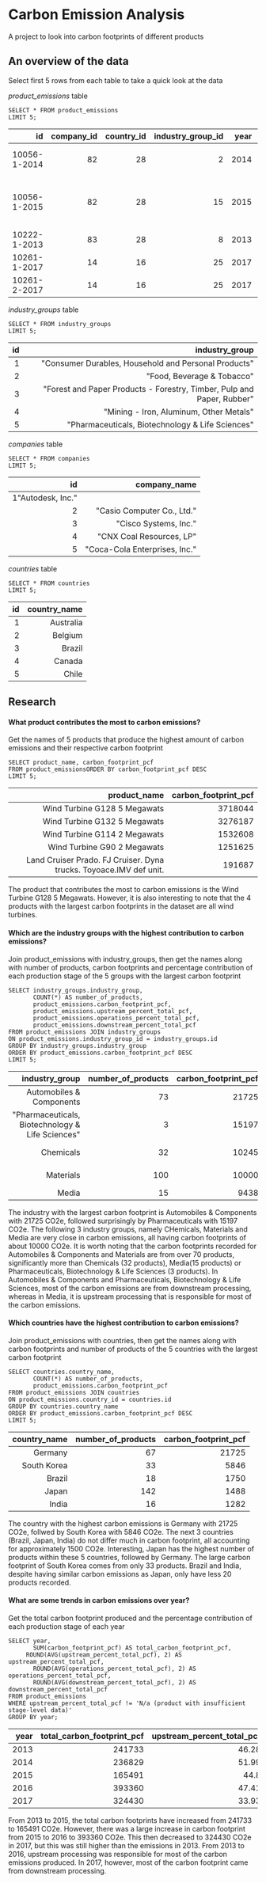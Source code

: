 # Carbon Emission Analysis

A project to look into carbon footprints of different products

## An overview of the data

Select first 5 rows from each table to take a quick look at the data

*product_emissions* table
```
SELECT * FROM product_emissions
LIMIT 5;
```
|id|company_id|country_id|industry_group_id|year|product_name|weight_kg|carbon_footprint_pcf|upstream_percent_total_pcf|operations_percent_total_pcf|downstream_percent_total_pcf| 
| ------------: | ----------: | ----------: | -----------------: | ----: | ---------------------------------------------------------------: | ---------: | --------------------: | --------------------------: | ----------------------------: | ----------------------------: | 
|10056-1-2014|82|28|2|2014|Frosted Flakes(R) Cereal|0.7485|2|57.50|30.00|12.50| 
|10056-1-2015|82|28|15|2015|"Frosted Flakes, 23 oz, produced in Lancaster, PA (one carton)"|0.7485|2|57.50|30.00|12.50| 
|10222-1-2013|83|28|8|2013|Office Chair|20.68|73|80.63|17.36|2.01| 
|10261-1-2017|14|16|25|2017|Multifunction Printers|110|1488|30.65|5.51|63.84|
|10261-2-2017|14|16|25|2017|Multifunction Printers|110|1818|25.08|4.51|70.41|    

*industry_groups* table
```
SELECT * FROM industry_groups
LIMIT 5;
```
|id|industry_group| 
| --: | ----------------------------------------------------------------------: | 
|1|"Consumer Durables, Household and Personal Products"| 
|2|"Food, Beverage & Tobacco"| 
|3|"Forest and Paper Products - Forestry, Timber, Pulp and Paper, Rubber"| 
|4|"Mining - Iron, Aluminum, Other Metals"| 
|5|"Pharmaceuticals, Biotechnology & Life Sciences"| 

*companies* table
```
SELECT * FROM companies
LIMIT 5;
```
|id|company_name| 
| --: | -----------------------------: | 
|1"Autodesk, Inc."| 
|2|"Casio Computer Co., Ltd."| 
|3|"Cisco Systems, Inc."| 
|4|"CNX Coal Resources, LP"| 
|5|"Coca-Cola Enterprises, Inc."| 

*countries* table
```
SELECT * FROM countries
LIMIT 5;
```
|id|country_name| 
| --: | ------------: | 
|1|Australia| 
|2|Belgium| 
|3|Brazil| 
|4|Canada| 
|5|Chile|

## Research

#### What product contributes the most to carbon emissions?
Get the names of 5 products that produce the highest amount of carbon emissions and their respective carbon footprint
```
SELECT product_name, carbon_footprint_pcf
FROM product_emissionsORDER BY carbon_footprint_pcf DESC
LIMIT 5;
```
|product_name|carbon_footprint_pcf| 
| ------------------------------------------------------------------: | --------------------: | 
|Wind Turbine G128 5 Megawats|3718044| 
|Wind Turbine G132 5 Megawats|3276187| 
|Wind Turbine G114 2 Megawats|1532608| 
|Wind Turbine G90 2 Megawats|1251625| 
|Land Cruiser Prado. FJ Cruiser. Dyna trucks. Toyoace.IMV def unit.|191687|

The product that contributes the most to carbon emissions is the Wind Turbine G128 5 Megawats. However, it is also interesting to note that the 4 products with the largest carbon footprints in the dataset are all wind turbines.

#### Which are the industry groups with the highest contribution to carbon emissions?
Join product_emissions with industry_groups, then get the names along with number of products, carbon footprints and percentage contribution of each production stage of the 5 groups with the largest carbon footprint
```
SELECT industry_groups.industry_group,
	   COUNT(*) AS number_of_products,
	   product_emissions.carbon_footprint_pcf, 
	   product_emissions.upstream_percent_total_pcf, 
	   product_emissions.operations_percent_total_pcf, 
	   product_emissions.downstream_percent_total_pcf
FROM product_emissions JOIN industry_groups
ON product_emissions.industry_group_id = industry_groups.id
GROUP BY industry_groups.industry_group
ORDER BY product_emissions.carbon_footprint_pcf DESC
LIMIT 5;
```
|industry_group|number_of_products|carbon_footprint_pcf|upstream_percent_total_pcf|operations_percent_total_pcf|downstream_percent_total_pcf| 
| ------------------------------------------------: | --------------------: |  --------------------: | ------------------------------------------------: | ------------------------------------------------: | ------------------------------------------------: | 
|Automobiles & Components|73|21725|18.63|5.75|75.62| 
| "Pharmaceuticals, Biotechnology & Life Sciences"|3| 15197| 2.95| 0.64| 96.41| 
| Chemicals|32| 10245| N/a (product with insufficient stage-level data)| N/a (product with insufficient stage-level data)| N/a (product with insufficient stage-level data)| 
| Materials|100| 10000| N/a (product with insufficient stage-level data)| N/a (product with insufficient stage-level data)| N/a (product with insufficient stage-level data)|  
| Media|15| 9438| 64.62| 0.57| 34.81| 

The industry with the largest carbon footprint is Automobiles & Components with 21725 CO2e, followed surprisingly by Pharmaceuticals with 15197 CO2e. The following 3 industry groups, namely CHemicals, Materials and Media are very close in carbon emissions, all having carbon footprints of about 10000 CO2e.
It is worth noting that the carbon footprints recorded for Automobiles & Components and Materials are from over 70 products, significantly more than Chemicals (32 products), Media(15 products) or Pharmaceuticals, Biotechnology & Life Sciences (3 products).
In Automobiles & Components and Pharmaceuticals, Biotechnology & Life Sciences, most of the carbon emissions are from downstream processing, whereas in Media, it is upstream processing that is responsible for most of the carbon emissions.

#### Which countries have the highest contribution to carbon emissions?
Join product_emissions with countries, then get the names along with carbon footprints and number of products of the 5 countries with the largest carbon footprint
```
SELECT countries.country_name,
	   COUNT(*) AS number_of_products,
	   product_emissions.carbon_footprint_pcf
FROM product_emissions JOIN countries
ON product_emissions.country_id = countries.id
GROUP BY countries.country_name
ORDER BY product_emissions.carbon_footprint_pcf DESC
LIMIT 5;
```
| country_name| number_of_products| carbon_footprint_pcf| 
| ------------: | ------------------: | --------------------: | 
| Germany| 67| 21725| 
| South Korea| 33| 5846| 
| Brazil| 18| 1750| 
| Japan| 142| 1488| 
| India| 16| 1282| 

The country with the highest carbon emissions is Germany with 21725 CO2e, follwed by South Korea with 5846 CO2e. The next 3 countries (Brazil, Japan, India) do not differ much in carbon footprint, all accounting for approximately 1500 CO2e.
Interesting, Japan has the highest number of products within these 5 countries, followed by Germany. The large carbon footprint of South Korea comes from only 33 products. Brazil and India, despite having similar carbon emissions as Japan, only have less 20 products recorded.

#### What are some trends in carbon emissions over year?
Get the total carbon footprint produced and the percentage contribution of each production stage of each year
```
SELECT year, 
	   SUM(carbon_footprint_pcf) AS total_carbon_footprint_pcf,
     ROUND(AVG(upstream_percent_total_pcf), 2) AS upstream_percent_total_pcf, 
	   ROUND(AVG(operations_percent_total_pcf), 2) AS operations_percent_total_pcf, 
	   ROUND(AVG(downstream_percent_total_pcf), 2) AS downstream_percent_total_pcf
FROM product_emissions
WHERE upstream_percent_total_pcf != 'N/a (product with insufficient stage-level data)'
GROUP BY year;
```
| year| total_carbon_footprint_pcf| upstream_percent_total_pcf| operations_percent_total_pcf| downstream_percent_total_pcf| 
| ----: | --------------------------: | --------------------------: | ----------------------------: | ----------------------------: | 
| 2013| 241733| 46.28| 21.11| 32.61| 
| 2014| 236829| 51.99| 20.16| 27.85| 
| 2015| 165491| 44.8| 21.79| 33.4| 
| 2016| 393360| 47.41| 23.86| 28.73| 
| 2017| 324430| 33.93| 24.53| 41.55| 

From 2013 to 2015, the total carbon footprints have increased from 241733 to 165491 CO2e. However, there was a large increase in carbon footprint from 2015 to 2016 to 393360 CO2e. This then decreased to 324430 CO2e in 2017, but this was still higher than the emissions in 2013.
From 2013 to 2016, upstream processing was responsible for most of the carbon emissions produced. In 2017, however, most of the carbon footprint came from downstream processing.
